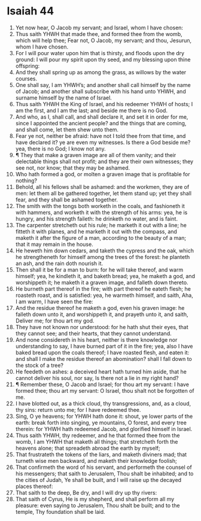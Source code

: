 ﻿# Isaiah 44
1. Yet now hear, O Jacob my servant; and Israel, whom I have chosen: 
2. Thus saith YHWH that made thee, and formed thee from the womb, which will help thee; Fear not, O Jacob, my servant; and thou, Jesurun, whom I have chosen. 
3. For I will pour water upon him that is thirsty, and floods upon the dry ground: I will pour my spirit upon thy seed, and my blessing upon thine offspring: 
4. And they shall spring up as among the grass, as willows by the water courses. 
5. One shall say, I am YHWH’s; and another shall call himself by the name of Jacob; and another shall subscribe with his hand unto YHWH, and surname himself by the name of Israel. 
6. Thus saith YHWH the King of Israel, and his redeemer YHWH of hosts; I am the first, and I am the last; and beside me there is no God. 
7. And who, as I, shall call, and shall declare it, and set it in order for me, since I appointed the ancient people? and the things that are coming, and shall come, let them shew unto them. 
8. Fear ye not, neither be afraid: have not I told thee from that time, and have declared it? ye are even my witnesses. Is there a God beside me? yea, there is no God; I know not any. 
9. ¶ They that make a graven image are all of them vanity; and their delectable things shall not profit; and they are their own witnesses; they see not, nor know; that they may be ashamed. 
10. Who hath formed a god, or molten a graven image that is profitable for nothing? 
11. Behold, all his fellows shall be ashamed: and the workmen, they are of men: let them all be gathered together, let them stand up; yet they shall fear, and they shall be ashamed together. 
12. The smith with the tongs both worketh in the coals, and fashioneth it with hammers, and worketh it with the strength of his arms: yea, he is hungry, and his strength faileth: he drinketh no water, and is faint. 
13. The carpenter stretcheth out his rule; he marketh it out with a line; he fitteth it with planes, and he marketh it out with the compass, and maketh it after the figure of a man, according to the beauty of a man; that it may remain in the house. 
14. He heweth him down cedars, and taketh the cypress and the oak, which he strengtheneth for himself among the trees of the forest: he planteth an ash, and the rain doth nourish it. 
15. Then shall it be for a man to burn: for he will take thereof, and warm himself; yea, he kindleth it, and baketh bread; yea, he maketh a god, and worshippeth it; he maketh it a graven image, and falleth down thereto. 
16. He burneth part thereof in the fire; with part thereof he eateth flesh; he roasteth roast, and is satisfied: yea, he warmeth himself, and saith, Aha, I am warm, I have seen the fire: 
17. And the residue thereof he maketh a god, even his graven image: he falleth down unto it, and worshippeth it, and prayeth unto it, and saith, Deliver me; for thou art my god. 
18. They have not known nor understood: for he hath shut their eyes, that they cannot see; and their hearts, that they cannot understand. 
19. And none considereth in his heart, neither is there knowledge nor understanding to say, I have burned part of it in the fire; yea, also I have baked bread upon the coals thereof; I have roasted flesh, and eaten it: and shall I make the residue thereof an abomination? shall I fall down to the stock of a tree? 
20. He feedeth on ashes: a deceived heart hath turned him aside, that he cannot deliver his soul, nor say, Is there not a lie in my right hand? 
21. ¶ Remember these, O Jacob and Israel; for thou art my servant: I have formed thee; thou art my servant: O Israel, thou shalt not be forgotten of me. 
22. I have blotted out, as a thick cloud, thy transgressions, and, as a cloud, thy sins: return unto me; for I have redeemed thee. 
23. Sing, O ye heavens; for YHWH hath done it: shout, ye lower parts of the earth: break forth into singing, ye mountains, O forest, and every tree therein: for YHWH hath redeemed Jacob, and glorified himself in Israel. 
24. Thus saith YHWH, thy redeemer, and he that formed thee from the womb, I am YHWH that maketh all things; that stretcheth forth the heavens alone; that spreadeth abroad the earth by myself; 
25. That frustrateth the tokens of the liars, and maketh diviners mad; that turneth wise men backward, and maketh their knowledge foolish; 
26. That confirmeth the word of his servant, and performeth the counsel of his messengers; that saith to Jerusalem, Thou shalt be inhabited; and to the cities of Judah, Ye shall be built, and I will raise up the decayed places thereof: 
27. That saith to the deep, Be dry, and I will dry up thy rivers: 
28. That saith of Cyrus, He is my shepherd, and shall perform all my pleasure: even saying to Jerusalem, Thou shalt be built; and to the temple, Thy foundation shall be laid. 
